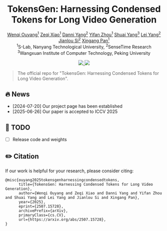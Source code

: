 <br>
<p align="center">

<h1 align="center"><strong>TokensGen: Harnessing Condensed Tokens for Long Video Generation</strong></h1>
  <p align="center"><span><a href=""></a></span>
              <a href="https://vicky0522.github.io/Wenqi-Ouyang/">Wenqi Ouyang<sup>1</sup></a>
              <a href="https://xizaoqu.github.io">Zeqi Xiao<sup>1</sup></a>
              <a href="https://scholar.google.com/citations?user=qDsgBJAAAAAJ&hl=zh-CN">Danni Yang<sup>2</sup></a>
              <a href="https://zhouyifan.net/about/">Yifan Zhou<sup>1</sup></a>
              <a href="https://williamyang1991.github.io/">Shuai Yang<sup>3</sup></a>
              <a href="https://scholar.google.com/citations?user=jZH2IPYAAAAJ&hl=en">Lei Yang<sup>2</sup></a>
              <a href="https://jianlou.github.io/">Jianlou Si<sup>2</sup></a>
              <a href="https://xingangpan.github.io/">Xingang Pan<sup>1</sup></a>    <br>
    <sup>1</sup>S-Lab, Nanyang Technological University, <sup>2</sup>SenseTime Research <br> <sup>3</sup>Wangxuan Institute of Computer Technology, Peking University<br>  
    </p>
</p>

<p align="center">
  <a href="https://arxiv.org/abs/2507.15728" target='_blank'>
    <img src="https://img.shields.io/badge/arXiv-2507.15728-blue?">
  </a>
  <a href="https://vicky0522.github.io/tokensgen-webpage/" target='_blank'>
    <img src="https://img.shields.io/badge/Project-&#x1F680-blue">
  </a>
</p>

> The official repo for "TokensGen: Harnessing Condensed Tokens for Long Video Generation".

## 🔥 News
* [2024-07-20] Our project page has been established
* [2025-06-26] Our paper is accepted to ICCV 2025

## 🔧 TODO
- [ ] Release code and weights

## ✏️ Citation

If our work is helpful for your research, please consider citing: 
```
@misc{ouyang2025tokensgenharnessingcondensedtokens,
      title={TokensGen: Harnessing Condensed Tokens for Long Video Generation}, 
      author={Wenqi Ouyang and Zeqi Xiao and Danni Yang and Yifan Zhou and Shuai Yang and Lei Yang and Jianlou Si and Xingang Pan},
      year={2025},
      eprint={2507.15728},
      archivePrefix={arXiv},
      primaryClass={cs.CV},
      url={https://arxiv.org/abs/2507.15728}, 
}
```
